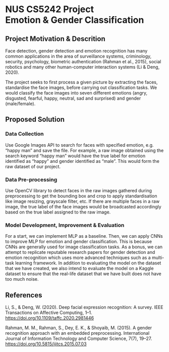# NUS CS5242 Project <br> Emotion & Gender Classification

## Project Motivation & Descrition
Face detection, gender detection and emotion recognition has many common applications in the area of surveillance systems, criminology, security, psychology, biometric authentication (Rahman et al., 2015), social robotics and many other human-computer interaction systems (Li & Deng, 2020).

The project seeks to first process a given picture by extracting the faces, standardise the face images, before carrying out classification tasks. We would classify the face images into seven different emotions (angry, disgusted, fearful, happy, neutral, sad and surprised) and gender (male/female).

## Proposed Solution
### Data Collection
Use Google Images API to search for faces with specified emotion, e.g. “happy man” and save the file. For example, a raw image obtained using the search keyword “happy man” would have the true label for emotion identified as “happy” and gender identified as “male”. This would form the raw dataset of our project.

### Data Pre-processing
Use OpenCV library to detect faces in the raw images gathered during preprocessing to get the bounding box and crop to apply standardisation like image resizing, grayscale filter, etc. If there are multiple faces in a raw image, the true label of the face images would be broadcasted accordingly based on the true label assigned to the raw image.

### Model Development, Improvement & Evaluation
For a start, we can implement MLP as a baseline. Then, we can apply CNNs to improve MLP for emotion and gender classification. This is because CNNs are generally used for image classification tasks. As a bonus, we can attempt to replicate reputable research papers for gender detection and emotion recognition which uses more advanced techniques such as a multi-task learning framework. In addition to evaluating the model on the dataset that we have created, we also intend to evaluate the model on a Kaggle dataset to ensure that the real-life dataset that we have built does not have too much noise.

## References
Li, S., & Deng, W. (2020). Deep facial expression recognition: A survey. IEEE Transactions on Affective Computing, 1–1. https://doi.org/10.1109/taffc.2020.2981446

Rahman, M. M., Rahman, S., Dey, E. K., &amp; Shoyaib, M. (2015). A gender recognition approach with an embedded preprocessing. International Journal of Information Technology and Computer Science, 7(7), 19–27. https://doi.org/10.5815/ijitcs.2015.07.03